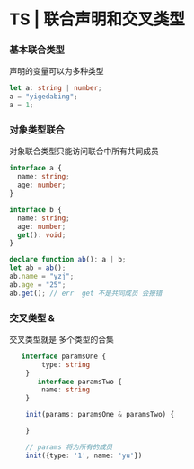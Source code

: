 # TS | 联合声明和交叉类型

### 基本联合类型

声明的变量可以为多种类型

```ts
let a: string | number;
a = "yigedabing";
a = 1;
```

### 对象类型联合

对象联合类型只能访问联合中所有共同成员

```ts
interface a {
  name: string;
  age: number;
}

interface b {
  name: string;
  age: number;
  get(): void;
}

declare function ab(): a | b;
let ab = ab();
ab.name = "yzj";
ab.age = "25";
ab.get(); // err  get 不是共同成员 会报错
```

### 交叉类型 &

交叉类型就是 多个类型的合集

```ts
   interface paramsOne {
        type: string
    }
       interface paramsTwo {
        name: string
    }

    init(params: paramsOne & paramsTwo) {

    }

    // params 将为所有的成员
    init({type: '1', name: 'yu'})
```
